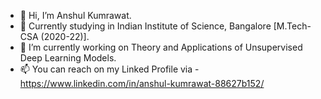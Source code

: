 - 👋 Hi, I’m Anshul Kumrawat.
- 👀 Currently studying in Indian Institute of Science, Bangalore [M.Tech-CSA (2020-22)].
- 🌱 I’m currently working on Theory and Applications of Unsupervised Deep Learning Models.
- 📫 You can reach on my Linked Profile via - https://www.linkedin.com/in/anshul-kumrawat-88627b152/

<!---
AnshulKumrawat12/AnshulKumrawat12 is a ✨ special ✨ repository because its `README.md` (this file) appears on your GitHub profile.
You can click the Preview link to take a look at your changes.
--->
